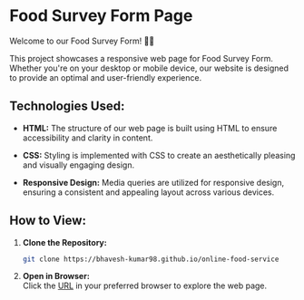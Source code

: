 # Food Survey Form Page

Welcome to our Food Survey Form! 🍔🌮

This project showcases a responsive web page for Food Survey Form. Whether you're on your desktop or mobile device, our website is designed to provide an optimal and user-friendly experience.

## Technologies Used:

- **HTML:**
  The structure of our web page is built using HTML to ensure accessibility and clarity in content.

- **CSS:**
  Styling is implemented with CSS to create an aesthetically pleasing and visually engaging design.

- **Responsive Design:**
  Media queries are utilized for responsive design, ensuring a consistent and appealing layout across various devices.

## How to View:

1. **Clone the Repository:**
   ```bash
   git clone https://bhavesh-kumar98.github.io/online-food-service

2. **Open in Browser:**<br/>
   Click the [URL](https://bhavesh-kumar98.github.io/food-survey-form) in your preferred browser to explore the web page.


